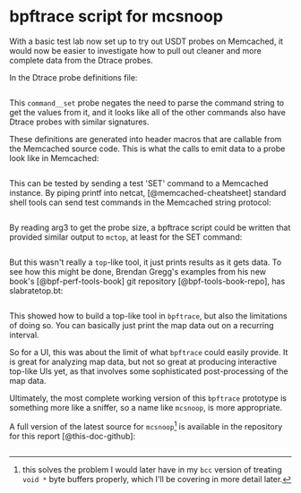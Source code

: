 # bpftrace script for mcsnoop

With a basic test lab now set up to try out USDT probes on Memcached, it
would now be easier to investigate how to pull out cleaner and more
complete data from the Dtrace probes.

In the Dtrace probe definitions file:

```{.c include=src/memcached/memcached_dtrace.d startLine=205 endLine=214}
```

This `command__set` probe negates the need to parse the command string to get
the values from it, and it looks like all of the other commands also have
Dtrace probes with similar signatures.

These definitions are generated into header macros that are callable from the
Memcached source code. This is what the calls to emit data to a probe look
like in Memcached:

```{.c include=src/memcached/memcached.c startLine=1358 endLine=1386}
```

This can be tested by sending a test 'SET' command to a Memcached
instance. By piping printf into netcat, [@memcached-cheatsheet] standard shell
tools can send test commands in the Memcached string protocol:

```{.bash include=src/printf-test.sh}
```

By reading arg3 to get the probe size, a bpftrace script could be
written that provided similar output to `mctop`, at least for the SET
command:

```{.awk include=src/mcsnoop-orig.bt}
```

But this wasn't really a `top`-like tool, it just prints results as it gets
data. To see how this might be done, Brendan Gregg's examples from
his new book's [@bpf-perf-tools-book] git repository [@bpf-tools-book-repo],
has  slabratetop.bt:

```{.awk include=src/bpf-perf-tools-book/originals/Ch14_Kernel/slabratetop.bt startLine=16 endLine=35}
```

This showed how to build a top-like tool in `bpftrace`, but also the
limitations of doing so. You can basically just print the map data out on a
recurring interval.

So for a UI, this was about the limit of what `bpftrace` could easily
provide. It is great for analyzing map data, but not so great at producing
interactive top-like UIs yet, as that involves some sophisticated
post-processing of the map data.

Ultimately, the most complete working version of this `bpftrace` prototype
is something more like a sniffer, so a name like `mcsnoop`, is more
appropriate.

A full version of the latest source for `mcsnoop`[^18] is available in the
repository for this report [@this-doc-github]:

```{.awk include=src/mcsnoop-working.bt}
```

[^18]: this solves the problem I would later have in my `bcc` version of
       treating `void *` byte buffers properly, which I'll be covering in more
       detail later.
